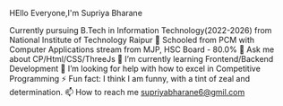 HEllo Everyone,I'm Supriya Bharane

Currently pursuing B.Tech in Information Technology(2022-2026) from National Institute of Technology Raipur
🔭 Schooled from PCM with Computer Applications stream from MJP, HSC Board - 80.0%
💬 Ask me about CP/Html/CSS/ThreeJs
🌱 I’m currently learning Frontend/Backend Development
🤔 I’m looking for help with how to excel in Competitive Programming
⚡ Fun fact: I think I am funny, with a tint of zeal and determination.
📫 How to reach me supriyabharane6@gmil.com

